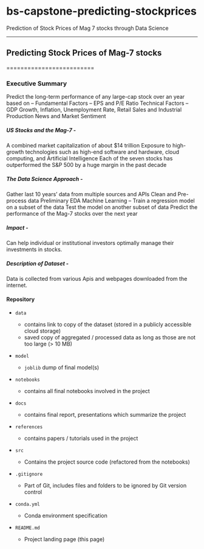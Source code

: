 # bs-capstone-predicting-stockprices
Prediction of Stock Prices of Mag 7 stocks through Data Science

------------------------------------------------------------------------------

## Predicting Stock Prices of Mag-7 stocks
=========================

### Executive Summary

Predict the long-term performance of any large-cap stock over an year based on –
Fundamental Factors – EPS and P/E Ratio
Technical Factors – GDP Growth, Inflation, Unemployment Rate, Retail Sales and Industrial Production
News and Market Sentiment

##### US Stocks and the Mag-7 - 
A combined market capitalization of about $14 trillion
Exposure to high-growth technologies such as high-end software and hardware, cloud computing, and Artificial Intelligence
Each of the seven stocks has outperformed the S&P 500 by a huge margin in the past decade



##### The Data Science Approach - 
Gather last 10 years’ data from multiple sources and APIs
Clean and Pre-process data
Preliminary EDA
Machine Learning – Train a regression model on a subset of the data
Test the model on another subset of data
Predict the performance of the Mag-7 stocks over the next year

##### Impact -
Can help individual or institutional investors optimally manage their investments in stocks.

##### Description of Dataset -
Data is collected from various Apis and webpages downloaded from the internet.

#### Repository 

* `data` 
    - contains link to copy of the dataset (stored in a publicly accessible cloud storage)
    - saved copy of aggregated / processed data as long as those are not too large (> 10 MB)

* `model`
    - `joblib` dump of final model(s)

* `notebooks`
    - contains all final notebooks involved in the project

* `docs`
    - contains final report, presentations which summarize the project

* `references`
    - contains papers / tutorials used in the project

* `src`
    - Contains the project source code (refactored from the notebooks)

* `.gitignore`
    - Part of Git, includes files and folders to be ignored by Git version control

* `conda.yml`
    - Conda environment specification

* `README.md`
    - Project landing page (this page)
